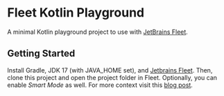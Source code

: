 # Fleet Kotlin Playground

A minimal Kotlin playground project to use with [JetBrains Fleet](https://www.jetbrains.com/fleet/).

## Getting Started

Install Gradle, JDK 17 (with JAVA_HOME set), and [Jetbrains Fleet](https://www.jetbrains.com/fleet/). Then, clone this
project and open the project folder in Fleet. Optionally, you can enable _Smart Mode_ as well. For more context visit this [blog post](https://aaron.alaniz.xyz/setting-up-a-kotlin-playground-in-jetbrains-fleet/).
